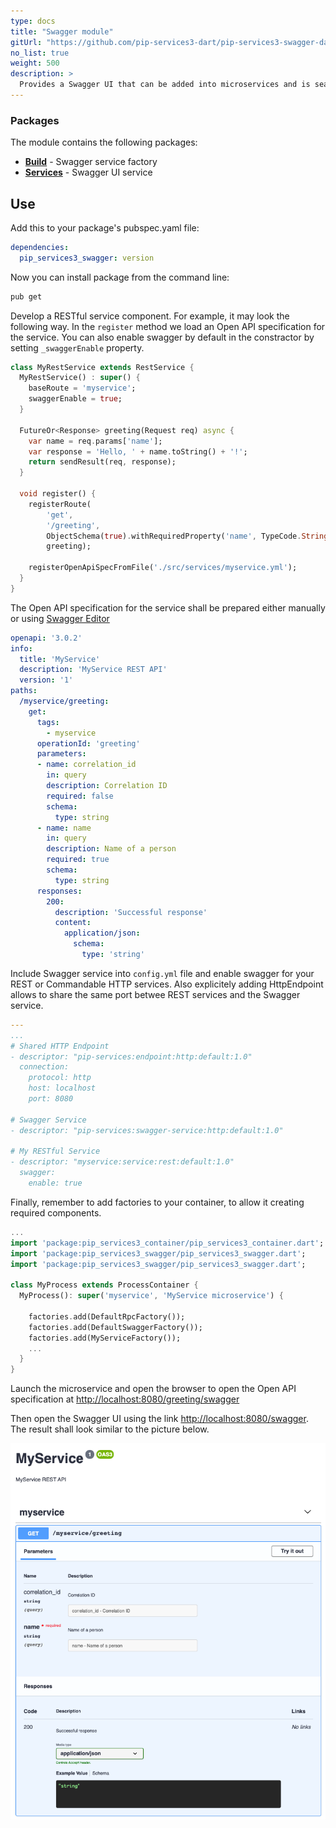 ```yaml
---
type: docs
title: "Swagger module"
gitUrl: "https://github.com/pip-services3-dart/pip-services3-swagger-dart"
no_list: true
weight: 500
description: > 
  Provides a Swagger UI that can be added into microservices and is seamlessly integrated with existing REST and Commandable HTTP services.
---
```



### Packages

The module contains the following packages:

- [**Build**](build) - Swagger service factory
- [**Services**](services) - Swagger UI service

## Use

Add this to your package's pubspec.yaml file:
```yaml
dependencies:
  pip_services3_swagger: version
```

Now you can install package from the command line:
```bash
pub get
```

Develop a RESTful service component. For example, it may look the following way.
In the `register` method we load an Open API specification for the service.
You can also enable swagger by default in the constractor by setting `_swaggerEnable` property.
```dart
class MyRestService extends RestService {
  MyRestService() : super() {
    baseRoute = 'myservice';
    swaggerEnable = true;
  }

  FutureOr<Response> greeting(Request req) async {
    var name = req.params['name'];
    var response = 'Hello, ' + name.toString() + '!';
    return sendResult(req, response);
  }

  void register() {
    registerRoute(
        'get',
        '/greeting',
        ObjectSchema(true).withRequiredProperty('name', TypeCode.String),
        greeting);

    registerOpenApiSpecFromFile('./src/services/myservice.yml');
  }
}
```

The Open API specification for the service shall be prepared either manually
or using [Swagger Editor](https://editor.swagger.io/)
```yaml
openapi: '3.0.2'
info:
  title: 'MyService'
  description: 'MyService REST API'
  version: '1'
paths:
  /myservice/greeting:
    get:
      tags:
        - myservice
      operationId: 'greeting'
      parameters:
      - name: correlation_id
        in: query
        description: Correlation ID
        required: false
        schema:
          type: string
      - name: name
        in: query
        description: Name of a person
        required: true
        schema:
          type: string
      responses:
        200:
          description: 'Successful response'
          content:
            application/json:
              schema:
                type: 'string'
```

Include Swagger service into `config.yml` file and enable swagger for your REST or Commandable HTTP services.
Also explicitely adding HttpEndpoint allows to share the same port betwee REST services and the Swagger service.
```yaml
---
...
# Shared HTTP Endpoint
- descriptor: "pip-services:endpoint:http:default:1.0"
  connection:
    protocol: http
    host: localhost
    port: 8080

# Swagger Service
- descriptor: "pip-services:swagger-service:http:default:1.0"

# My RESTful Service
- descriptor: "myservice:service:rest:default:1.0"
  swagger:
    enable: true
```

Finally, remember to add factories to your container, to allow it creating required components.
```dart
...
import 'package:pip_services3_container/pip_services3_container.dart';
import 'package:pip_services3_swagger/pip_services3_swagger.dart';
import 'package:pip_services3_swagger/pip_services3_swagger.dart';

class MyProcess extends ProcessContainer {
  MyProcess(): super('myservice', 'MyService microservice') {
    
    factories.add(DefaultRpcFactory());
    factories.add(DefaultSwaggerFactory());
    factories.add(MyServiceFactory());
    ...
  }
}
```

Launch the microservice and open the browser to open the Open API specification at
[http://localhost:8080/greeting/swagger](http://localhost:8080/greeting/swagger)

Then open the Swagger UI using the link [http://localhost:8080/swagger](http://localhost:8080/swagger).
The result shall look similar to the picture below.

<img src="swagger-ui.png"/>
